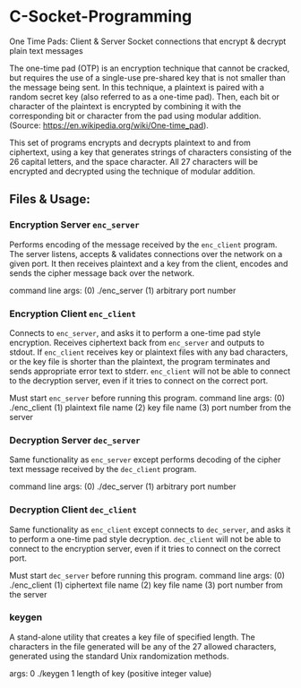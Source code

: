 # C-Socket-Programming
One Time Pads: Client &amp; Server Socket connections that encrypt &amp; decrypt plain text messages

The one-time pad (OTP) is an encryption technique that cannot be cracked, but requires the use of a single-use pre-shared key that is not smaller than the message being sent. In this technique, a plaintext is paired with a random secret key (also referred to as a one-time pad). Then, each bit or character of the plaintext is encrypted by combining it with the corresponding bit or character from the pad using modular addition. (Source: https://en.wikipedia.org/wiki/One-time_pad).

This set of programs encrypts and decrypts plaintext to and from ciphertext, using a key that generates strings of characters consisting of the 26 capital letters, and the space character. All 27 characters will be encrypted and decrypted using the technique of modular addition.

## Files &amp; Usage:

### Encryption Server `enc_server`
Performs encoding of the message received by the `enc_client` program. The server listens, accepts &amp; validates connections over the network on a given port. It then receives plaintext and a key from the client, encodes and sends the cipher message back over the network.

command line args:  (0) ./enc_server  (1) arbitrary port number

### Encryption Client `enc_client`
Connects to `enc_server`, and asks it to perform a one-time pad style encryption. Receives ciphertext back from `enc_server` and outputs to stdout. If `enc_client` receives key or plaintext files with any bad characters, or the key file is shorter than the plaintext, the program terminates and sends appropriate error text to stderr. `enc_client` will not be able to connect to the decryption server, even if it tries to connect on the correct port.

Must start `enc_server` before running this program.
command line args:  (0) ./enc_client  (1) plaintext file name  (2) key file name  (3) port number from the server

### Decryption Server `dec_server`
Same functionality as `enc_server` except performs decoding of the cipher text message received by the `dec_client` program.

command line args:  (0) ./dec_server  (1) arbitrary port number

### Decryption Client `dec_client`
Same functionality as `enc_client` except connects to `dec_server`, and asks it to perform a one-time pad style decryption. `dec_client` will not be able to connect to the encryption server, even if it tries to connect on the correct port.

Must start `dec_server` before running this program.
command line args:  (0) ./enc_client  (1) ciphertext file name  (2) key file name  (3) port number from the server

### keygen
A stand-alone utility that creates a key file of specified length. The characters in the file generated will be any of the 27 allowed characters, generated using the standard Unix randomization methods.

args: 0 ./keygen  1 length of key (positive integer value)